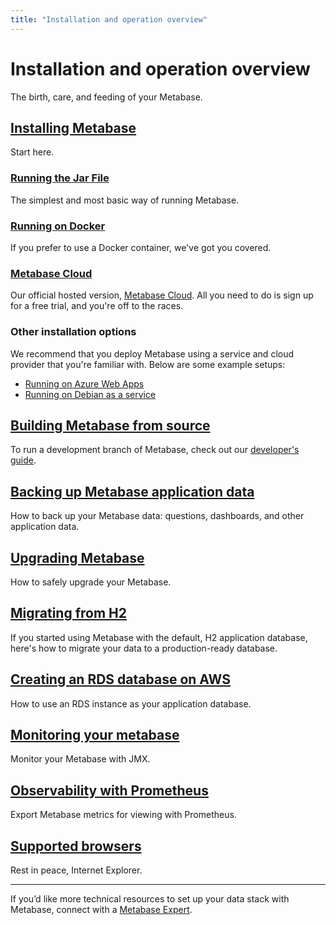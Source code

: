 ```yaml
---
title: "Installation and operation overview"
---
```


# Installation and operation overview

The birth, care, and feeding of your Metabase.

## [Installing Metabase](./installing-metabase.md)

Start here.

### [Running the Jar File](running-the-metabase-jar-file.md)

The simplest and most basic way of running Metabase.

### [Running on Docker](running-metabase-on-docker.md)

If you prefer to use a Docker container, we've got you covered.

### [Metabase Cloud](https://www.metabase.com/pricing)

Our official hosted version, [Metabase Cloud](https://www.metabase.com/pricing). All you need to do is sign up for a free trial, and you're off to the races.

### Other installation options

We recommend that you deploy Metabase using a service and cloud provider that you're familiar with. Below are some example setups:

- [Running on Azure Web Apps](running-metabase-on-azure.md)
- [Running on Debian as a service](running-metabase-on-debian.md)

## [Building Metabase from source](../developers-guide/start.md)

To run a development branch of Metabase, check out our [developer's guide](../developers-guide/start.md).

## [Backing up Metabase application data](./backing-up-metabase-application-data.md)

How to back up your Metabase data: questions, dashboards, and other application data.

## [Upgrading Metabase](upgrading-metabase.md)

How to safely upgrade your Metabase.

## [Migrating from H2](./migrating-from-h2.md)

If you started using Metabase with the default, H2 application database, here's how to migrate your data to a production-ready database.

## [Creating an RDS database on AWS](./creating-RDS-database-on-AWS.md)

How to use an RDS instance as your application database.

## [Monitoring your metabase](./monitoring-metabase.md)

Monitor your Metabase with JMX.

## [Observability with Prometheus](./observability-with-prometheus.md)

Export Metabase metrics for viewing with Prometheus.

## [Supported browsers](./supported-browsers.md)

Rest in peace, Internet Explorer.

***

If you’d like more technical resources to set up your data stack with Metabase, connect with a [Metabase Expert](https://www.metabase.com/partners/).
